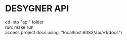 # DESYGNER API

cd into "api" folder\
run: make run\
access project docs using: "localhost:8082/api/v1/docs"\
